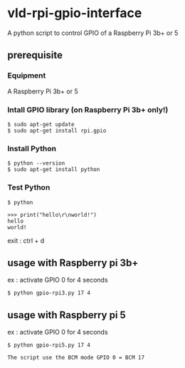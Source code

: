# vld-rpi-gpio-interface
A python script to control GPIO of a Raspberry Pi 3b+ or 5

## prerequisite

### Equipment
A Raspberry Pi 3b+ or 5

### Intall GPIO library (on Raspberry Pi 3b+ only!)
```
$ sudo apt-get update
$ sudo apt-get install rpi.gpio
```

### Install Python
```
$ python --version
$ sudo apt-get install python
```

### Test Python
```
$ python
```
```
>>> print("hello\r\nworld!")
hello
world!
```

exit : ctrl + d

## usage with Raspberry pi 3b+
ex : activate GPIO 0 for 4 seconds
```
$ python gpio-rpi3.py 17 4
```

## usage with Raspberry pi 5
ex : activate GPIO 0 for 4 seconds
```
$ python gpio-rpi5.py 17 4

The script use the BCM mode GPIO 0 = BCM 17

